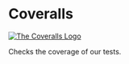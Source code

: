Coveralls
=========

[![The Coveralls Logo][producti]][product]

Checks the coverage of our tests.

[product]: https://coveralls.io/
[producti]: http://i.imgur.com/gnl98TA.png
